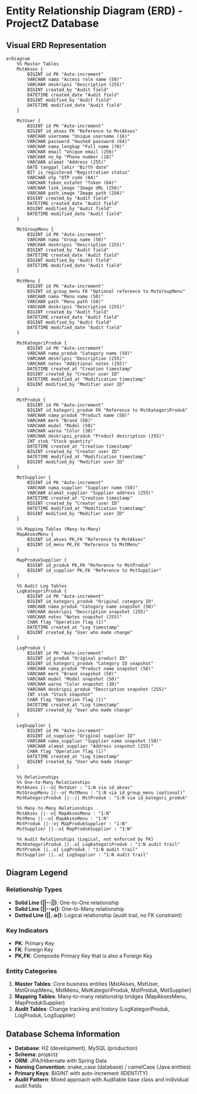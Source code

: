 # Entity Relationship Diagram (ERD) - ProjectZ Database

## Visual ERD Representation

```mermaid
erDiagram
    %% Master Tables
    MstAkses {
        BIGINT id PK "Auto-increment"
        VARCHAR nama "Access role name (50)"
        VARCHAR deskripsi "Description (255)"
        BIGINT created_by "Audit field"
        DATETIME created_date "Audit field"
        BIGINT modified_by "Audit field"
        DATETIME modified_date "Audit field"
    }

    MstUser {
        BIGINT id PK "Auto-increment"
        BIGINT id_akses FK "Reference to MstAkses"
        VARCHAR username "Unique username (16)"
        VARCHAR password "Hashed password (64)"
        VARCHAR nama_lengkap "Full name (70)"
        VARCHAR email "Unique email (256)"
        VARCHAR no_hp "Phone number (18)"
        VARCHAR alamat "Address (255)"
        DATE tanggal_lahir "Birth date"
        BIT is_registered "Registration status"
        VARCHAR otp "OTP code (64)"
        VARCHAR token_estafet "Token (64)"
        VARCHAR link_image "Image URL (256)"
        VARCHAR path_image "Image path (256)"
        BIGINT created_by "Audit field"
        DATETIME created_date "Audit field"
        BIGINT modified_by "Audit field"
        DATETIME modified_date "Audit field"
    }

    MstGroupMenu {
        BIGINT id PK "Auto-increment"
        VARCHAR nama "Group name (50)"
        VARCHAR deskripsi "Description (255)"
        BIGINT created_by "Audit field"
        DATETIME created_date "Audit field"
        BIGINT modified_by "Audit field"
        DATETIME modified_date "Audit field"
    }

    MstMenu {
        BIGINT id PK "Auto-increment"
        BIGINT id_group_menu FK "Optional reference to MstGroupMenu"
        VARCHAR nama "Menu name (50)"
        VARCHAR path "Menu path (50)"
        VARCHAR deskripsi "Description (255)"
        BIGINT created_by "Audit field"
        DATETIME created_date "Audit field"
        BIGINT modified_by "Audit field"
        DATETIME modified_date "Audit field"
    }

    MstKategoriProduk {
        BIGINT id PK "Auto-increment"
        VARCHAR nama_produk "Category name (50)"
        VARCHAR deskripsi "Description (255)"
        VARCHAR notes "Additional notes (255)"
        DATETIME created_at "Creation timestamp"
        BIGINT created_by "Creator user ID"
        DATETIME modified_at "Modification timestamp"
        BIGINT modified_by "Modifier user ID"
    }

    MstProduk {
        BIGINT id PK "Auto-increment"
        BIGINT id_kategori_produk FK "Reference to MstKategoriProduk"
        VARCHAR nama_produk "Product name (50)"
        VARCHAR merk "Brand (50)"
        VARCHAR model "Model (50)"
        VARCHAR warna "Color (30)"
        VARCHAR deskripsi_produk "Product description (255)"
        INT stok "Stock quantity"
        DATETIME created_at "Creation timestamp"
        BIGINT created_by "Creator user ID"
        DATETIME modified_at "Modification timestamp"
        BIGINT modified_by "Modifier user ID"
    }

    MstSupplier {
        BIGINT id PK "Auto-increment"
        VARCHAR nama_supplier "Supplier name (50)"
        VARCHAR alamat_supplier "Supplier address (255)"
        DATETIME created_at "Creation timestamp"
        BIGINT created_by "Creator user ID"
        DATETIME modified_at "Modification timestamp"
        BIGINT modified_by "Modifier user ID"
    }

    %% Mapping Tables (Many-to-Many)
    MapAksesMenu {
        BIGINT id_akses PK,FK "Reference to MstAkses"
        BIGINT id_menu PK,FK "Reference to MstMenu"
    }

    MapProdukSupplier {
        BIGINT id_produk PK,FK "Reference to MstProduk"
        BIGINT id_supplier PK,FK "Reference to MstSupplier"
    }

    %% Audit Log Tables
    LogKategoriProduk {
        BIGINT id PK "Auto-increment"
        BIGINT id_kategori_produk "Original category ID"
        VARCHAR nama_produk "Category name snapshot (50)"
        VARCHAR deskripsi "Description snapshot (255)"
        VARCHAR notes "Notes snapshot (255)"
        CHAR flag "Operation flag (1)"
        DATETIME created_at "Log timestamp"
        BIGINT created_by "User who made change"
    }

    LogProduk {
        BIGINT id PK "Auto-increment"
        BIGINT id_produk "Original product ID"
        BIGINT id_kategori_produk "Category ID snapshot"
        VARCHAR nama_produk "Product name snapshot (50)"
        VARCHAR merk "Brand snapshot (50)"
        VARCHAR model "Model snapshot (50)"
        VARCHAR warna "Color snapshot (30)"
        VARCHAR deskripsi_produk "Description snapshot (255)"
        INT stok "Stock snapshot"
        CHAR flag "Operation flag (1)"
        DATETIME created_at "Log timestamp"
        BIGINT created_by "User who made change"
    }

    LogSupplier {
        BIGINT id PK "Auto-increment"
        BIGINT id_supplier "Original supplier ID"
        VARCHAR nama_supplier "Supplier name snapshot (50)"
        VARCHAR alamat_supplier "Address snapshot (255)"
        CHAR flag "Operation flag (1)"
        DATETIME created_at "Log timestamp"
        BIGINT created_by "User who made change"
    }

    %% Relationships
    %% One-to-Many Relationships
    MstAkses ||--o{ MstUser : "1:N via id_akses"
    MstGroupMenu ||--o{ MstMenu : "1:N via id_group_menu (optional)"
    MstKategoriProduk ||--|| MstProduk : "1:N via id_kategori_produk"

    %% Many-to-Many Relationships
    MstAkses ||--o{ MapAksesMenu : "1:N"
    MstMenu ||--o{ MapAksesMenu : "1:N"
    MstProduk ||--o{ MapProdukSupplier : "1:N"
    MstSupplier ||--o{ MapProdukSupplier : "1:N"

    %% Audit Relationships (Logical, not enforced by FK)
    MstKategoriProduk ||..o{ LogKategoriProduk : "1:N audit trail"
    MstProduk ||..o{ LogProduk : "1:N audit trail"
    MstSupplier ||..o{ LogSupplier : "1:N audit trail"
```

## Diagram Legend

### Relationship Types
- **Solid Line (||--||)**: One-to-One relationship
- **Solid Line (||--o{)**: One-to-Many relationship  
- **Dotted Line (||..o{)**: Logical relationship (audit trail, no FK constraint)

### Key Indicators
- **PK**: Primary Key
- **FK**: Foreign Key
- **PK,FK**: Composite Primary Key that is also a Foreign Key

### Entity Categories
1. **Master Tables**: Core business entities (MstAkses, MstUser, MstGroupMenu, MstMenu, MstKategoriProduk, MstProduk, MstSupplier)
2. **Mapping Tables**: Many-to-many relationship bridges (MapAksesMenu, MapProdukSupplier)
3. **Audit Tables**: Change tracking and history (LogKategoriProduk, LogProduk, LogSupplier)

## Database Schema Information
- **Database**: H2 (development), MySQL (production)
- **Schema**: projectz
- **ORM**: JPA/Hibernate with Spring Data
- **Naming Convention**: snake_case (database) / camelCase (Java entities)
- **Primary Keys**: BIGINT with auto-increment (IDENTITY)
- **Audit Pattern**: Mixed approach with Auditable base class and individual audit fields